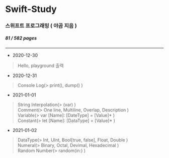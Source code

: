 # Swift-Study
### 스위프트 프로그래밍 ( 야곰 지음 )
##### 81 / 582 pages
---

- 2020-12-30
>Hello, playground 출력

- 2020-12-31
>Console Log(> print(), dump() )    

- 2021-01-01
>String Interpolation(> \(var) )    
>Comment(> One line, Multiline, Overlap, Description )    
>Variable(> var [Name]: [DateType] = [Value]* )    
>Constant(> let [Name]: [DataType] = [Value]* )    

- 2021-01-02
>DataType(> Int, UInt, Bool[true, false], Float, Double )    
>Numeral(> Binary, Octal, Devimal, Hexadecimal )    
>Random Number(> random(in:) )    